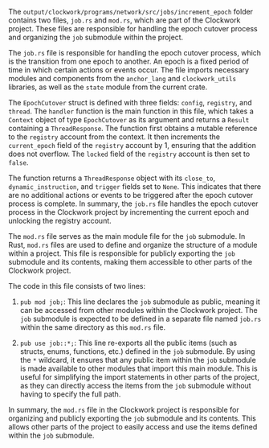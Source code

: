 The `output/clockwork/programs/network/src/jobs/increment_epoch` folder contains two files, `job.rs` and `mod.rs`, which are part of the Clockwork project. These files are responsible for handling the epoch cutover process and organizing the `job` submodule within the project.

The `job.rs` file is responsible for handling the epoch cutover process, which is the transition from one epoch to another. An epoch is a fixed period of time in which certain actions or events occur. The file imports necessary modules and components from the `anchor_lang` and `clockwork_utils` libraries, as well as the `state` module from the current crate.

The `EpochCutover` struct is defined with three fields: `config`, `registry`, and `thread`. The `handler` function is the main function in this file, which takes a `Context` object of type `EpochCutover` as its argument and returns a `Result` containing a `ThreadResponse`. The function first obtains a mutable reference to the `registry` account from the context. It then increments the `current_epoch` field of the `registry` account by 1, ensuring that the addition does not overflow. The `locked` field of the `registry` account is then set to `false`.

The function returns a `ThreadResponse` object with its `close_to`, `dynamic_instruction`, and `trigger` fields set to `None`. This indicates that there are no additional actions or events to be triggered after the epoch cutover process is complete. In summary, the `job.rs` file handles the epoch cutover process in the Clockwork project by incrementing the current epoch and unlocking the registry account.

The `mod.rs` file serves as the main module file for the `job` submodule. In Rust, `mod.rs` files are used to define and organize the structure of a module within a project. This file is responsible for publicly exporting the `job` submodule and its contents, making them accessible to other parts of the Clockwork project.

The code in this file consists of two lines:

1. `pub mod job;`: This line declares the `job` submodule as public, meaning it can be accessed from other modules within the Clockwork project. The `job` submodule is expected to be defined in a separate file named `job.rs` within the same directory as this `mod.rs` file.

2. `pub use job::*;`: This line re-exports all the public items (such as structs, enums, functions, etc.) defined in the `job` submodule. By using the `*` wildcard, it ensures that any public item within the `job` submodule is made available to other modules that import this main module. This is useful for simplifying the import statements in other parts of the project, as they can directly access the items from the `job` submodule without having to specify the full path.

In summary, the `mod.rs` file in the Clockwork project is responsible for organizing and publicly exporting the `job` submodule and its contents. This allows other parts of the project to easily access and use the items defined within the `job` submodule.

    